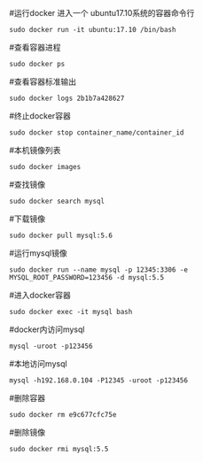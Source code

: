 #运行docker 进入一个 ubuntu17.10系统的容器命令行

    sudo docker run -it ubuntu:17.10 /bin/bash

#查看容器进程

    sudo docker ps

#查看容器标准输出

    sudo docker logs 2b1b7a428627

#终止docker容器

    sudo docker stop container_name/container_id

#本机镜像列表

    sudo docker images

#查找镜像

    sudo docker search mysql

#下载镜像

    sudo docker pull mysql:5.6

#运行mysql镜像

    sudo docker run --name mysql -p 12345:3306 -e MYSQL_ROOT_PASSWORD=123456 -d mysql:5.5

#进入docker容器

    sudo docker exec -it mysql bash

#docker内访问mysql

    mysql -uroot -p123456

#本地访问mysql

    mysql -h192.168.0.104 -P12345 -uroot -p123456

#删除容器

    sudo docker rm e9c677cfc75e

#删除镜像

    sudo docker rmi mysql:5.5